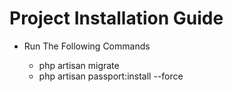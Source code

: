 <h1>Project Installation Guide</h1>

<ul>
	<li>Run The Following Commands</li>
	<ul>
		<li>php artisan migrate</li>
		<li>php artisan passport:install --force</li>
	</ul>
</ul>


